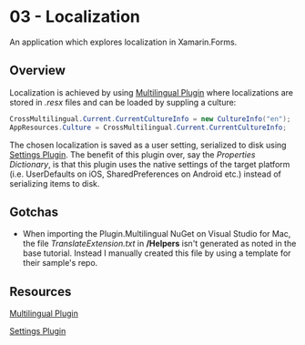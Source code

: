 # 03 - Localization

An application which explores localization in Xamarin.Forms.

## Overview

Localization is achieved by using [Multilingual Plugin](http://github.com/CrossGeeks/MultilingualPlugin) where localizations are stored in *.resx* files and can be loaded by suppling a culture:

```csharp
CrossMultilingual.Current.CurrentCultureInfo = new CultureInfo("en");
AppResources.Culture = CrossMultilingual.Current.CurrentCultureInfo;
```

The chosen localization is saved as a user setting, serialized to disk using [Settings Plugin](https://github.com/jamesmontemagno/SettingsPlugin). The benefit of this plugin over, say the *Properties Dictionary*, is that this plugin uses the native settings of the target platform (i.e. UserDefaults on iOS, SharedPreferences on Android etc.) instead of serializing items to disk.

## Gotchas

- When importing the Plugin.Multilingual NuGet on Visual Studio for Mac, the file *TranslateExtension.txt* in **/Helpers** isn't generated as noted in the base tutorial. Instead I manually created this file by using a template for their sample's repo.

## Resources

[Multilingual Plugin](http://github.com/CrossGeeks/MultilingualPlugin)

[Settings Plugin](https://github.com/jamesmontemagno/SettingsPlugin)
